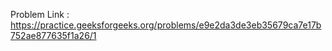 Problem Link : https://practice.geeksforgeeks.org/problems/e9e2da3de3eb35679ca7e17b752ae877635f1a26/1
